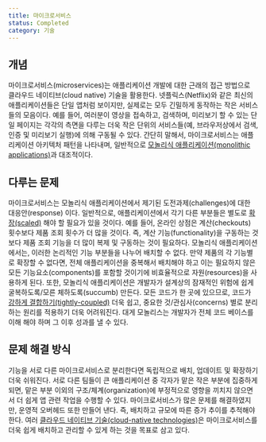 ```yaml
---
title: 마이크로서비스
status: Completed
category: 기술
---
```


## 개념
마이크로서비스(microservices)는 애플리케이션 개발에 대한 근래의 접근 방법으로 클라우드 네이티브(cloud native) 기술을 활용한다. 
넷플릭스(Netflix)와 같은 최신의 애플리케이션들은 단일 앱처럼 보이지만, 실제로는 모두 긴밀하게 동작하는 작은 서비스들의 모음이다.
예를 들어, 여러분이 영상을 접속하고, 검색하며, 미리보기 할 수 있는 단일 페이지는 각각의 측면을 다루는 더욱 작은 단위의 서비스들(예, 브라우저상에서 검색, 인증 및 미리보기 실행)에 의해 구동될 수 있다.
간단히 말해서, 마이크로서비스는 애플리케이션 아키텍처 패턴을 나타내며, 일반적으로 [모놀리식 애플리케이션(monolithic applications)](/monolithic_apps/)과 대조적이다.

## 다루는 문제
마이크로서비스는 모놀리식 애플리케이션에서 제기된 도전과제(challenges)에 대한 대응안(response) 이다.
일반적으로, 애플리케이션에서 각기 다른 부분들은 별도로 [확장(scaled)]((/scalability/)) 해야 할 필요가 있을 것이다.
예를 들어, 온라인 상점은 계산(checkouts) 횟수보다 제품 조회 횟수가 더 많을 것이다.
즉, 계산 기능(functionality)을 구동하는 것보다 제품 조회 기능을 더 많이 복제 및 구동하는 것이 필요하다.
모놀리식 애플리케이션에서는, 이러한 논리적인 기능 부분들을 나누어 배치할 수 없다. 
만약 제품의 각 기능별로 확장할 수 없다면, 전체 애플리케이션을 중복해서 배치해야 하고 이는 필요하지 않은 모든 기능요소(components)를 포함할 것이기에 비효율적으로 자원(resources)을 사용하게 된다.
또한, 모놀리식 애플리케이션은 개발자가 설계상의 잠재적인 위험에 쉽게 굴복하도록/모른 체하도록(succumb) 만든다. 
모든 코드가 한 곳에 있으므로, 코드가 [강하게 결합하기(tightly-coupled)](/tightly_coupled_architectures/) 더욱 쉽고, 중요한 것/관심사(concerns) 별로 분리하는 원리를 적용하기 더욱 어려워진다.
대게 모놀리스는 개발자가 전체 코드 베이스를 이해 해야 하며 그 이후 성과를 낼 수 있다.

## 문제 해결 방식
기능을 서로 다른 마이크로서비스로 분리한다면 독립적으로 배치, 업데이트 및 확장하기 더욱 쉬워진다.
서로 다른 팀들이 큰 애플리케이션 중 각자가 맡은 작은 부분에 집중하게 되면, 맡은 부분 이외의 구조/체계(organization)에 부정적으로 영향을 끼치지 않으면서 더 쉽게 앱 관련 작업을 수행할 수 있다. 
마이크로서비스가 많은 문제를 해결하였지만, 운영적 오버헤드 또한 만들어 낸다. 즉, 배치하고 규모에 따른 증가 추이를 추적해야 한다.
여러 [클라우드 네이티브 기술(cloud-native technologies)](/cloud_native_tech/)은 마이크로서비스를 더욱 쉽게 배치하고 관리할 수 있게 하는 것을 목표로 삼고 있다.
